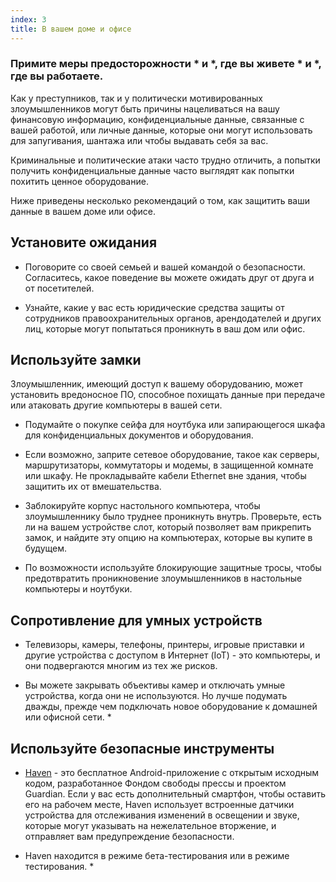 ```yaml
---
index: 3
title: В вашем доме и офисе
---
```

### Примите меры предосторожности * и *, где вы живете * и *, где вы работаете.

Как у преступников, так и у политически мотивированных злоумышленников могут быть причины нацеливаться на вашу финансовую информацию, конфиденциальные данные, связанные с вашей работой, или личные данные, которые они могут использовать для запугивания, шантажа или чтобы выдавать себя за вас.

Криминальные и политические атаки часто трудно отличить, а попытки получить конфиденциальные данные часто выглядят как попытки похитить ценное оборудование.

Ниже приведены несколько рекомендаций о том, как защитить ваши данные в вашем доме или офисе.

## Установите ожидания

- Поговорите со своей семьей и вашей командой о безопасности. Согласитесь, какое поведение вы можете ожидать друг от друга и от посетителей.

- Узнайте, какие у вас есть юридические средства защиты от сотрудников правоохранительных органов, арендодателей и других лиц, которые могут попытаться проникнуть в ваш дом или офис.

## Используйте замки

Злоумышленник, имеющий доступ к вашему оборудованию, может установить вредоносное ПО, способное похищать данные при передаче или атаковать другие компьютеры в вашей сети.

- Подумайте о покупке сейфа для ноутбука или запирающегося шкафа для конфиденциальных документов и оборудования.

- Если возможно, заприте сетевое оборудование, такое как серверы, маршрутизаторы, коммутаторы и модемы, в защищенной комнате или шкафу. Не прокладывайте кабели Ethernet вне здания, чтобы защитить их от вмешательства.

- Заблокируйте корпус настольного компьютера, чтобы злоумышленнику было труднее проникнуть внутрь. Проверьте, есть ли на вашем устройстве слот, который позволяет вам прикрепить замок, и найдите эту опцию на компьютерах, которые вы купите в будущем.

- По возможности используйте блокирующие защитные тросы, чтобы предотвратить проникновение злоумышленников в настольные компьютеры и ноутбуки.

## Сопротивление для умных устройств

- Телевизоры, камеры, телефоны, принтеры, игровые приставки и другие устройства с доступом в Интернет (IoT) - это компьютеры, и они подвергаются многим из тех же рисков.

* Вы можете закрывать объективы камер и отключать умные устройства, когда они не используются. Но лучше подумать дважды, прежде чем подключать новое оборудование к домашней или офисной сети. *

## Используйте безопасные инструменты

- [Haven](https://play.google.com/store/apps/details?id=org.havenapp.main&hl=en) - это бесплатное Android-приложение с открытым исходным кодом, разработанное Фондом свободы прессы и проектом Guardian. Если у вас есть дополнительный смартфон, чтобы оставить его на рабочем месте, Haven использует встроенные датчики устройства для отслеживания изменений в освещении и звуке, которые могут указывать на нежелательное вторжение, и отправляет вам предупреждение безопасности.

* Haven находится в режиме бета-тестирования или в режиме тестирования. *